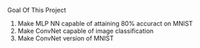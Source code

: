 Goal Of This Project

1. Make MLP NN capable of attaining 80% accuract on MNIST 
2. Make ConvNet capable of image classification
3. Make ConvNet version of MNIST

